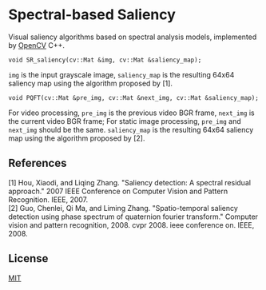 # Spectral-based Saliency
Visual saliency algorithms based on spectral analysis models, implemented by [OpenCV](https://github.com/opencv/opencv) C++.  

    void SR_saliency(cv::Mat &img, cv::Mat &saliency_map);
    
`img` is the input grayscale image, `saliency_map` is the resulting 64x64 saliency map using the algorithm proposed by [1].  

    void PQFT(cv::Mat &pre_img, cv::Mat &next_img, cv::Mat &saliency_map);
    
For video processing, `pre_img` is the previous video BGR frame, `next_img` is the current video BGR frame; For static image processing, `pre_img` and `next_img` should be the same. `saliency_map` is the resulting 64x64 saliency map using the algorithm proposed by [2].  
## References  
[1] Hou, Xiaodi, and Liqing Zhang. "Saliency detection: A spectral residual approach." 2007 IEEE Conference on Computer Vision and Pattern Recognition. IEEE, 2007.  
[2] Guo, Chenlei, Qi Ma, and Liming Zhang. "Spatio-temporal saliency detection using phase spectrum of quaternion fourier transform." Computer vision and pattern recognition, 2008. cvpr 2008. ieee conference on. IEEE, 2008.

## License  
[MIT](https://github.com/wandering007/spectral-based-saliency/blob/master/LICENSE)
